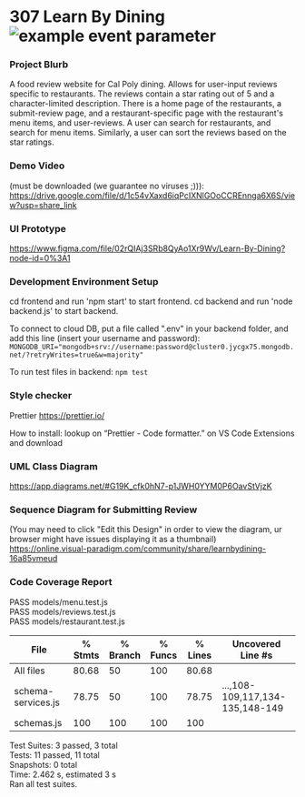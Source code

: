 # 307 Learn By Dining ![example event parameter](https://github.com/github/docs/actions/workflows/main_learnbydining.yml/badge.svg?event=push)

### Project Blurb 
A food review website for Cal Poly dining. Allows for user-input reviews specific to restaurants. The reviews contain a star rating out of 5 and a character-limited description. There is a home page of the restaurants, a submit-review page, and a restaurant-specific page with the restaurant's menu items, and user-reviews. A user can search for restaurants, and search for menu items. Similarly, a user can sort the reviews based on the star ratings.

### Demo Video 
(must be downloaded (we guarantee no viruses ;))): 
https://drive.google.com/file/d/1c54vXaxd6iqPcIXNlGOoCCREnnga6X6S/view?usp=share_link

### UI Prototype
https://www.figma.com/file/02rQIAj3SRb8QyAo1Xr9Wv/Learn-By-Dining?node-id=0%3A1

### Development Environment Setup
cd frontend and run 'npm start' to start frontend.
cd backend and run 'node backend.js' to start backend.

To connect to cloud DB, put a file called ".env" in your backend folder, and add this line (insert your username and password):
`MONGODB_URI="mongodb+srv://username:password@cluster0.jycgx75.mongodb.net/?retryWrites=true&w=majority"`

To run test files in backend:
`npm test`

### Style checker
Prettier https://prettier.io/

How to install: lookup on “Prettier - Code formatter.” on VS Code Extensions and download

### UML Class Diagram
https://app.diagrams.net/#G19K_cfk0hN7-p1JWH0YYM0P6OavStVjzK

### Sequence Diagram for Submitting Review 
(You may need to click "Edit this Design" in order to view the diagram, ur browser might have issues displaying it as a thumbnail)
https://online.visual-paradigm.com/community/share/learnbydining-16a85vmeud

### Code Coverage Report

PASS  models/menu.test.js <br>
PASS  models/reviews.test.js <br>
PASS  models/restaurant.test.js <br>

File                | % Stmts | % Branch | % Funcs | % Lines | Uncovered Line #s               
--------------------|---------|----------|---------|---------|---------------------------------
All files           |   80.68 |       50 |     100 |   80.68 |                                 
 schema-services.js |   78.75 |       50 |     100 |   78.75 | ...,108-109,117,134-135,148-149 
 schemas.js         |     100 |      100 |     100 |     100 |                                 

Test Suites: 3 passed, 3 total <br>
Tests:       11 passed, 11 total <br>
Snapshots:   0 total <br>
Time:        2.462 s, estimated 3 s <br>
Ran all test suites. <br>

